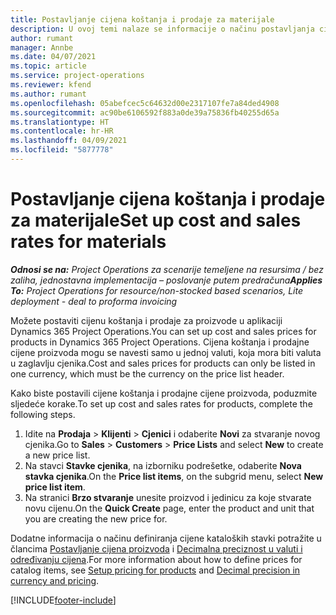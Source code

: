 ```yaml
---
title: Postavljanje cijena koštanja i prodaje za materijale
description: U ovoj temi nalaze se informacije o načinu postavljanja cijena troška i prodaje za materijale koji se upotrebljavaju na projektima.
author: rumant
manager: Annbe
ms.date: 04/07/2021
ms.topic: article
ms.service: project-operations
ms.reviewer: kfend
ms.author: rumant
ms.openlocfilehash: 05abefcec5c64632d00e2317107fe7a84ded4908
ms.sourcegitcommit: ac90be6106592f883a0de39a75836fb40255d65a
ms.translationtype: HT
ms.contentlocale: hr-HR
ms.lasthandoff: 04/09/2021
ms.locfileid: "5877778"
---
```

# <a name="set-up-cost-and-sales-rates-for-materials"></a><span data-ttu-id="9ee98-103">Postavljanje cijena koštanja i prodaje za materijale</span><span class="sxs-lookup"><span data-stu-id="9ee98-103">Set up cost and sales rates for materials</span></span>

<span data-ttu-id="9ee98-104">_**Odnosi se na:** Project Operations za scenarije temeljene na resursima / bez zaliha, jednostavna implementacija – poslovanje putem predračuna_</span><span class="sxs-lookup"><span data-stu-id="9ee98-104">_**Applies To:** Project Operations for resource/non-stocked based scenarios, Lite deployment - deal to proforma invoicing_</span></span>

<span data-ttu-id="9ee98-105">Možete postaviti cijenu koštanja i prodaje za proizvode u aplikaciji Dynamics 365 Project Operations.</span><span class="sxs-lookup"><span data-stu-id="9ee98-105">You can set up cost and sales prices for products in Dynamics 365 Project Operations.</span></span> <span data-ttu-id="9ee98-106">Cijena koštanja i prodajne cijene proizvoda mogu se navesti samo u jednoj valuti, koja mora biti valuta u zaglavlju cjenika.</span><span class="sxs-lookup"><span data-stu-id="9ee98-106">Cost and sales prices for products can only be listed in one currency, which must be the currency on the price list header.</span></span>

<span data-ttu-id="9ee98-107">Kako biste postavili cijene koštanja i prodajne cijene proizvoda, poduzmite sljedeće korake.</span><span class="sxs-lookup"><span data-stu-id="9ee98-107">To set up cost and sales rates for products, complete the following steps.</span></span> 

1. <span data-ttu-id="9ee98-108">Idite na **Prodaja** > **Klijenti** > **Cjenici** i odaberite **Novi** za stvaranje novog cjenika.</span><span class="sxs-lookup"><span data-stu-id="9ee98-108">Go to **Sales** > **Customers** > **Price Lists** and select **New** to create a new price list.</span></span> 
2. <span data-ttu-id="9ee98-109">Na stavci **Stavke cjenika**, na izborniku podrešetke, odaberite **Nova stavka cjenika**.</span><span class="sxs-lookup"><span data-stu-id="9ee98-109">On the **Price list items**, on the subgrid menu, select **New price list item**.</span></span> 
3. <span data-ttu-id="9ee98-110">Na stranici **Brzo stvaranje** unesite proizvod i jedinicu za koje stvarate novu cijenu.</span><span class="sxs-lookup"><span data-stu-id="9ee98-110">On the **Quick Create** page, enter the product and unit that you are creating the new price for.</span></span>

<span data-ttu-id="9ee98-111">Dodatne informacija o načinu definiranja cijene kataloških stavki potražite u člancima [Postavljanje cijena proizvoda](https://docs.microsoft.com/dynamics365/sales-enterprise/create-price-lists-price-list-items-define-pricing-products) i [Decimalna preciznost u valuti i određivanju cijena](https://docs.microsoft.com/dynamics365/sales-enterprise/decimal-precision-currency-pricing).</span><span class="sxs-lookup"><span data-stu-id="9ee98-111">For more information about how to define prices for catalog items, see [Setup pricing for products](https://docs.microsoft.com/dynamics365/sales-enterprise/create-price-lists-price-list-items-define-pricing-products) and [Decimal precision in currency and pricing](https://docs.microsoft.com/dynamics365/sales-enterprise/decimal-precision-currency-pricing).</span></span>

[!INCLUDE[footer-include](../includes/footer-banner.md)]
